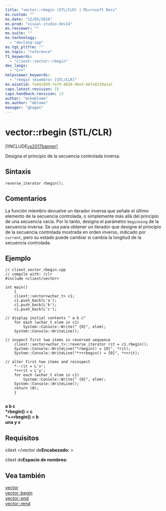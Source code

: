 ```yaml
---
title: "vector::rbegin (STL/CLR) | Microsoft Docs"
ms.custom: ""
ms.date: "12/05/2016"
ms.prod: "visual-studio-dev14"
ms.reviewer: ""
ms.suite: ""
ms.technology: 
  - "devlang-cpp"
ms.tgt_pltfrm: ""
ms.topic: "reference"
f1_keywords: 
  - "cliext::vector::rbegin"
dev_langs: 
  - "C++"
helpviewer_keywords: 
  - "rbegin (miembro) [STL/CLR]"
ms.assetid: fad410b9-fe79-4820-9be5-6b7e0219a1af
caps.latest.revision: 15
caps.handback.revision: 13
author: "mikeblome"
ms.author: "mblome"
manager: "ghogen"
---
```

# vector::rbegin (STL/CLR)
[!INCLUDE[vs2017banner](../assembler/inline/includes/vs2017banner.md)]

Designa el principio de la secuencia controlada inversa.  
  
## Sintaxis  
  
```  
reverse_iterator rbegin();  
```  
  
## Comentarios  
 La función miembro devuelve un iterador inversa que señale el último elemento de la secuencia controlada, o simplemente más allá del principio de una secuencia vacía.  Por lo tanto, designa el parámetro `beginning` de la secuencia inversa.  Se usa para obtener un iterador que designe el principio de la secuencia controlada mostrada en orden inverso, indicado por `current`, pero su estado puede cambiar si cambia la longitud de la secuencia controlada.  
  
## Ejemplo  
  
```  
// cliext_vector_rbegin.cpp   
// compile with: /clr   
#include <cliext/vector>   
  
int main()   
    {   
    cliext::vector<wchar_t> c1;   
    c1.push_back(L'a');   
    c1.push_back(L'b');   
    c1.push_back(L'c');   
  
// display initial contents " a b c"   
    for each (wchar_t elem in c1)   
        System::Console::Write(" {0}", elem);   
    System::Console::WriteLine();   
  
// inspect first two items in reversed sequence   
    cliext::vector<wchar_t>::reverse_iterator rit = c1.rbegin();   
    System::Console::WriteLine("*rbegin() = {0}", *rit);   
    System::Console::WriteLine("*++rbegin() = {0}", *++rit);   
  
// alter first two items and reinspect   
    *--rit = L'x';   
    *++rit = L'y';   
    for each (wchar_t elem in c1)   
        System::Console::Write(" {0}", elem);   
    System::Console::WriteLine();   
    return (0);   
    }  
  
```  
  
  **a b c**  
**\*rbegin\(\) \= c**  
**\*\+\+rbegin\(\) \= b**  
 **una y x**   
## Requisitos  
 cliext \<\/vector de**Encabezado:** \>  
  
 cliext de**Espacio de nombres:**  
  
## Vea también  
 [vector](../dotnet/vector-stl-clr.md)   
 [vector::begin](../dotnet/vector-begin-stl-clr.md)   
 [vector::end](../dotnet/vector-end-stl-clr.md)   
 [vector::rend](../dotnet/vector-rend-stl-clr.md)